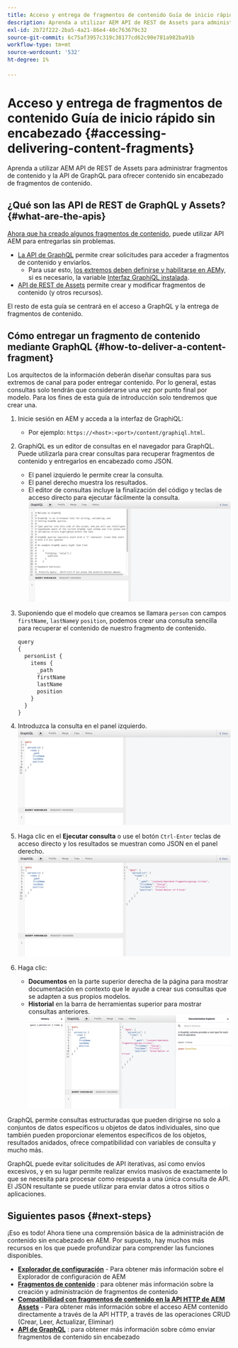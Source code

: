 ```yaml
---
title: Acceso y entrega de fragmentos de contenido Guía de inicio rápido sin encabezado
description: Aprenda a utilizar AEM API de REST de Assets para administrar fragmentos de contenido y la API de GraphQL para ofrecer contenido sin encabezado de fragmentos de contenido.
exl-id: 2b72f222-2ba5-4a21-86e4-40c763679c32
source-git-commit: 6c75af3957c319c38177cd62c90e781a982ba91b
workflow-type: tm+mt
source-wordcount: '532'
ht-degree: 1%

---
```


# Acceso y entrega de fragmentos de contenido Guía de inicio rápido sin encabezado {#accessing-delivering-content-fragments}

Aprenda a utilizar AEM API de REST de Assets para administrar fragmentos de contenido y la API de GraphQL para ofrecer contenido sin encabezado de fragmentos de contenido.

## ¿Qué son las API de REST de GraphQL y Assets? {#what-are-the-apis}

[Ahora que ha creado algunos fragmentos de contenido,](create-content-fragment.md) puede utilizar API AEM para entregarlas sin problemas.

* [La API de GraphQL](/help/assets/content-fragments/graphql-api-content-fragments.md) permite crear solicitudes para acceder a fragmentos de contenido y enviarlos.
   * Para usar esto, [los extremos deben definirse y habilitarse en AEM](/help/assets/content-fragments/graphql-api-content-fragments.md#enabling-graphql-endpoint)y, si es necesario, la variable [Interfaz GraphiQL instalada](/help/assets/content-fragments/graphql-api-content-fragments.md#installing-graphiql-interface).
* [API de REST de Assets](/help/assets/assets-api-content-fragments.md) permite crear y modificar fragmentos de contenido (y otros recursos).

El resto de esta guía se centrará en el acceso a GraphQL y la entrega de fragmentos de contenido.

## Cómo entregar un fragmento de contenido mediante GraphQL {#how-to-deliver-a-content-fragment}

Los arquitectos de la información deberán diseñar consultas para sus extremos de canal para poder entregar contenido. Por lo general, estas consultas solo tendrán que considerarse una vez por punto final por modelo. Para los fines de esta guía de introducción solo tendremos que crear una.

1. Inicie sesión en AEM y acceda a la interfaz de GraphiQL:
   * Por ejemplo: `https://<host>:<port>/content/graphiql.html`.

1. GraphiQL es un editor de consultas en el navegador para GraphQL. Puede utilizarla para crear consultas para recuperar fragmentos de contenido y entregarlos en encabezado como JSON.
   * El panel izquierdo le permite crear la consulta.
   * El panel derecho muestra los resultados.
   * El editor de consultas incluye la finalización del código y teclas de acceso directo para ejecutar fácilmente la consulta.
      ![Editor de GraphiQL](../assets/graphiql.png)

1. Suponiendo que el modelo que creamos se llamara `person` con campos `firstName`, `lastName`y `position`, podemos crear una consulta sencilla para recuperar el contenido de nuestro fragmento de contenido.

   ```text
   query 
   {
     personList {
       items {
         _path
         firstName
         lastName
         position
       }
     }
   }
   ```

1. Introduzca la consulta en el panel izquierdo.
   ![Consulta de GraphiQL](../assets/graphiql-query.png)

1. Haga clic en el **Ejecutar consulta** o use el botón `Ctrl-Enter` teclas de acceso directo y los resultados se muestran como JSON en el panel derecho.
   ![Resultados de GraphiQL](../assets/graphiql-results.png)

1. Haga clic:
   * **Documentos** en la parte superior derecha de la página para mostrar documentación en contexto que le ayude a crear sus consultas que se adapten a sus propios modelos.
   * **Historial** en la barra de herramientas superior para mostrar consultas anteriores.
      ![Documentación de GraphiQL](../assets/graphiql-documentation.png)

GraphQL permite consultas estructuradas que pueden dirigirse no solo a conjuntos de datos específicos u objetos de datos individuales, sino que también pueden proporcionar elementos específicos de los objetos, resultados anidados, ofrece compatibilidad con variables de consulta y mucho más.

GraphQL puede evitar solicitudes de API iterativas, así como envíos excesivos, y en su lugar permite realizar envíos masivos de exactamente lo que se necesita para procesar como respuesta a una única consulta de API. El JSON resultante se puede utilizar para enviar datos a otros sitios o aplicaciones.

## Siguientes pasos {#next-steps}

¡Eso es todo! Ahora tiene una comprensión básica de la administración de contenido sin encabezado en AEM. Por supuesto, hay muchos más recursos en los que puede profundizar para comprender las funciones disponibles.

* **[Explorador de configuración](create-configuration.md)** - Para obtener más información sobre el Explorador de configuración de AEM
* **[Fragmentos de contenido](/help/assets/content-fragments/content-fragments.md)** : para obtener más información sobre la creación y administración de fragmentos de contenido
* **[Compatibilidad con fragmentos de contenido en la API HTTP de AEM Assets](/help/assets/assets-api-content-fragments.md)** - Para obtener más información sobre el acceso AEM contenido directamente a través de la API HTTP, a través de las operaciones CRUD (Crear, Leer, Actualizar, Eliminar)
* **[API de GraphQL](/help/assets/content-fragments/graphql-api-content-fragments.md)** : para obtener más información sobre cómo enviar fragmentos de contenido sin encabezado
